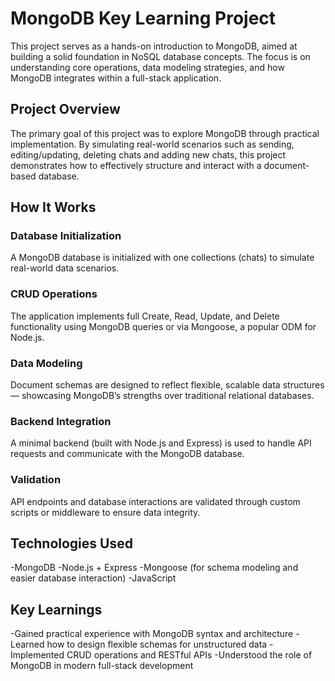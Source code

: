 # MongoDB Key Learning Project
This project serves as a hands-on introduction to MongoDB, aimed at building a solid foundation in NoSQL database concepts. The focus is on understanding core operations, data modeling strategies, and how MongoDB integrates within a full-stack application.

## Project Overview
The primary goal of this project was to explore MongoDB through practical implementation. By simulating real-world scenarios such as sending, editing/updating, deleting chats and adding new chats, this project demonstrates how to effectively structure and interact with a document-based database.

## How It Works

### Database Initialization
A MongoDB database is initialized with one collections (chats) to simulate real-world data scenarios.

### CRUD Operations
The application implements full Create, Read, Update, and Delete functionality using MongoDB queries or via Mongoose, a popular ODM for Node.js.

### Data Modeling
Document schemas are designed to reflect flexible, scalable data structures — showcasing MongoDB’s strengths over traditional relational databases.

### Backend Integration
A minimal backend (built with Node.js and Express) is used to handle API requests and communicate with the MongoDB database.

### Validation
API endpoints and database interactions are validated through custom scripts or middleware to ensure data integrity.

## Technologies Used
-MongoDB
-Node.js + Express
-Mongoose (for schema modeling and easier database interaction)
-JavaScript

## Key Learnings
-Gained practical experience with MongoDB syntax and architecture
-Learned how to design flexible schemas for unstructured data
-Implemented CRUD operations and RESTful APIs
-Understood the role of MongoDB in modern full-stack development
